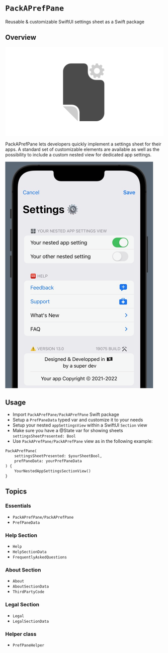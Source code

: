 # ``PackAPrefPane``

Reusable & customizable SwiftUI settings sheet as a Swift package

## Overview

![PackAPrefPane Logo](PackAPrefPaneLogo.png)

PackAPrefPane lets developers quickly implement a settings sheet for their apps. A standard set of customizable elements are available as well as the possibility to include a custom nested view for dedicated app settings.

![PackAPrefPane preview](PackAPrefPanePreview.png)

## Usage

* Import ``PackAPrefPane/PackAPrefPane`` Swift package
* Setup a ``PrefPaneData`` typed var and customize it to your needs
* Setup your nested `appSettingsView` within a SwiftUI `Section` view
* Make sure you have a @State var for showing sheets `settingsSheetPresented: Bool`
* Use ``PackAPrefPane/PackAPrefPane`` view as in the following example:  
```
PackAPrefPane(  
    settingsSheetPresented: $yourSheetBool,  
    prefPaneData: yourPrefPaneData  
) {  
    YourNestedAppSettingsSectionView() 
}  
``` 

## Topics

### Essentials

- ``PackAPrefPane/PackAPrefPane``
- ``PrefPaneData``

### Help Section

- ``Help``
- ``HelpSectionData``
- ``FrequentlyAskedQuestions``

### About Section

- ``About``
- ``AboutSectionData``
- ``ThirdPartyCode``

### Legal Section

- ``Legal``
- ``LegalSectionData``

### Helper class

- ``PrefPaneHelper``
